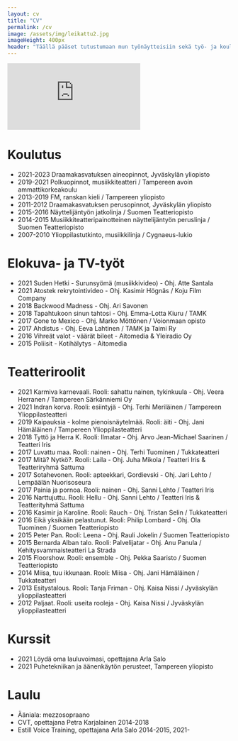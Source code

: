 ```yaml
---
layout: cv
title: "CV"
permalink: /cv
image: /assets/img/leikattu2.jpg
imageHeight: 400px
header: "Täällä pääset tutustumaan mun työnäytteisiin sekä työ- ja koulutustaustaan. Sivun lopusta saat ladattua mun CV:n."
---
```



<iframe class="showreel" src="https://www.youtube.com/embed/98BxLvTSQhU" title="YouTube video player" frameborder="0" allow="accelerometer; autoplay; clipboard-write; encrypted-media; gyroscope; picture-in-picture" allowfullscreen> </iframe>

# Koulutus
* 2021-2023 Draamakasvatuksen aineopinnot, Jyväskylän yliopisto
* 2019-2021 Polkuopinnot, musiikkiteatteri / Tampereen avoin ammattikorkeakoulu
* 2013-2019 FM, ranskan kieli / Tampereen yliopisto
* 2011-2012 Draamakasvatuksen perusopinnot, Jyväskylän yliopisto
* 2015-2016 Näyttelijäntyön jatkolinja / Suomen Teatteriopisto
* 2014-2015 Musiikkiteatteripainotteinen näyttelijäntyön peruslinja / Suomen Teatteriopisto
* 2007-2010 Ylioppilastutkinto, musiikkilinja / Cygnaeus-lukio

# Elokuva- ja TV-työt
* 2021 Suden Hetki - Surunsyömä (musiikkivideo) - Ohj. Atte Santala
* 2021 Atostek rekrytointivideo - Ohj. Kasimir Högnäs / Koju Film Company
* 2018 Backwood Madness - Ohj. Ari Savonen
* 2018 Tapahtukoon sinun tahtosi - Ohj. Emma-Lotta Kiuru / TAMK
* 2017 Gone to Mexico - Ohj. Marko Möttönen / Voionmaan opisto
* 2017 Ahdistus - Ohj. Eeva Lahtinen / TAMK ja Taimi Ry
* 2016 Vihreät valot - väärät bileet - Aitomedia & Yleiradio Oy
* 2015 Poliisit - Kotihälytys - Aitomedia

# Teatteriroolit
* 2021 Karmiva karnevaali. Rooli: sahattu nainen, tykinkuula - Ohj. Veera Herranen / Tampereen Särkänniemi Oy
* 2021 Indran korva. Rooli: esiintyjä - Ohj. Terhi Meriläinen / Tampereen Ylioppilasteatteri
* 2019 Kaipauksia - kolme pienoisnäytelmää. Rooli: äiti - Ohj. Jani Hämäläinen / Tampereen Ylioppilasteatteri
* 2018 Tyttö ja Herra K. Rooli: Ilmatar - Ohj. Arvo Jean-Michael Saarinen / Teatteri Iris
* 2017 Luvattu maa. Rooli: nainen - Ohj. Terhi Tuominen / Tukkateatteri
* 2017 Mitä? Nytkö?. Rooli: Laila - Ohj. Juha Mikola / Teatteri Iris & Teatteriryhmä Sattuma
* 2017 Sotahevonen. Rooli: apteekkari, Gordievski - Ohj. Jari Lehto / Lempäälän Nuorisoseura
* 2017 Painia ja pornoa. Rooli: nainen - Ohj. Sanni Lehto / Teatteri Iris
* 2016 Narttujuttu. Rooli: Hellu - Ohj. Sanni Lehto / Teatteri Iris & Teatterityhmä Sattuma
* 2016 Kasimir ja Karoline. Rooli: Rauch - Ohj. Tristan Selin / Tukkateatteri
* 2016 Eikä yksikään pelastunut. Rooli: Philip Lombard - Ohj. Ola Tuominen / Suomen Teatteriopisto
* 2015 Peter Pan. Rooli: Leena - Ohj. Rauli Jokelin / Suomen Teatteriopisto
* 2015 Bernarda Alban talo. Rooli: Palvelijatar - Ohj. Anu Panula / Kehitysvammaisteatteri La Strada
* 2015 Floorshow. Rooli: ensemble - Ohj. Pekka Saaristo / Suomen Teatteriopisto
* 2014 Miisa, tuu ikkunaan. Rooli: Miisa - Ohj. Jani Hämäläinen / Tukkateatteri
* 2013 Esitystalous. Rooli: Tanja Friman - Ohj. Kaisa Nissi / Jyväskylän ylioppilasteatteri
* 2012 Paljaat. Rooli: useita rooleja - Ohj. Kaisa Nissi / Jyväskylän ylioppilasteatteri

# Kurssit
* 2021 Löydä oma lauluvoimasi, opettajana Arla Salo
* 2021 Puhetekniikan ja äänenkäytön perusteet, Tampereen yliopisto

# Laulu
* Ääniala: mezzosopraano
* CVT, opettajana Petra Karjalainen 2014-2018
* Estill Voice Training, opettajana Arla Salo 2014-2015, 2021-